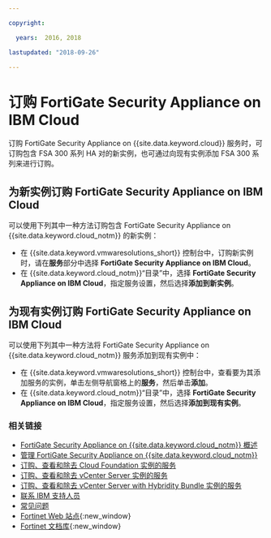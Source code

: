 ```yaml
---

copyright:

  years:  2016, 2018

lastupdated: "2018-09-26"

---
```


# 订购 FortiGate Security Appliance on IBM Cloud

订购 FortiGate Security Appliance on {{site.data.keyword.cloud}} 服务时，可订购包含 FSA 300 系列 HA 对的新实例，也可通过向现有实例添加 FSA 300 系列来进行订购。

## 为新实例订购 FortiGate Security Appliance on IBM Cloud

可以使用下列其中一种方法订购包含 FortiGate Security Appliance on {{site.data.keyword.cloud_notm}} 的新实例：
* 在 {{site.data.keyword.vmwaresolutions_short}} 控制台中，订购新实例时，请在**服务**部分中选择 **FortiGate Security Appliance on IBM Cloud**。
* 在 {{site.data.keyword.cloud_notm}}“目录”中，选择 **FortiGate Security Appliance on IBM Cloud**，指定服务设置，然后选择**添加到新实例**。

## 为现有实例订购 FortiGate Security Appliance on IBM Cloud

可以使用下列其中一种方法将 FortiGate Security Appliance on {{site.data.keyword.cloud_notm}} 服务添加到现有实例中：
* 在 {{site.data.keyword.vmwaresolutions_short}} 控制台中，查看要为其添加服务的实例，单击左侧导航窗格上的**服务**，然后单击**添加**。
* 在 {{site.data.keyword.cloud_notm}}“目录”中，选择 **FortiGate Security Appliance on IBM Cloud**，指定服务设置，然后选择**添加到现有实例**。

### 相关链接

* [FortiGate Security Appliance on {{site.data.keyword.cloud_notm}} 概述](fsa_considerations.html)
* [管理 FortiGate Security Appliance on {{site.data.keyword.cloud_notm}}](managingfsa.html)
* [订购、查看和除去 Cloud Foundation 实例的服务](../sddc/sd_addingremovingservices.html)
* [订购、查看和除去 vCenter Server 实例的服务](../vcenter/vc_addingremovingservices.html)
* [订购、查看和除去 vCenter Server with Hybridity Bundle 实例的服务](../vcenter/vc_hybrid_addingremovingservices.html)
* [联系 IBM 支持人员](../vmonic/trbl_support.html)
* [常见问题](../vmonic/faq.html)
* [Fortinet Web 站点](https://www.fortinet.com/){:new_window}
* [Fortinet 文档库](http://docs.fortinet.com/fortigate/admin-guides){:new_window}

